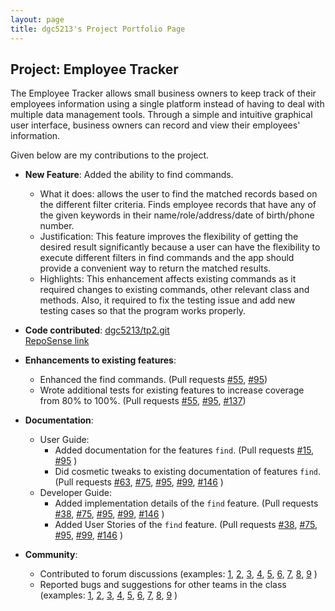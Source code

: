 ```yaml
---
layout: page
title: dgc5213's Project Portfolio Page
---
```


## Project: Employee Tracker

The Employee Tracker allows small business owners to keep track of their employees information using a single platform instead of having to deal with multiple data management tools.
Through a simple and intuitive graphical user interface, business owners can record and view their employees' information.


Given below are my contributions to the project.

* **New Feature**: Added the ability to find commands.
  * What it does: allows the user to find the matched records based on the different filter criteria. Finds employee records that have any of the given keywords in their name/role/address/date of birth/phone number.
  * Justification: This feature improves the flexibility of getting the desired result significantly because a user can have the flexibility to execute different filters in find commands and the app should provide a convenient way to return the matched results.
  * Highlights: This enhancement affects existing commands as it required changes to existing commands, other relevant class and methods. Also, it required to fix the testing issue and add new testing cases so that the program works properly.


* **Code contributed**: 
  [dgc5213/tp2.git](https://github.com/dgc5213/tp2)  
  [RepoSense link](https://nus-tic4002-ay2021s2.github.io/tp-dashboard/#breakdown=true&search=dgc5213)


* **Enhancements to existing features**:
  * Enhanced the find commands. (Pull requests [\#55](https://github.com/AY2021S2-TIC4002-F18-2/tp2/pull/55), [\#95](https://github.com/AY2021S2-TIC4002-F18-2/tp2/pull/95))
  * Wrote additional tests for existing features to increase coverage from 80% to 100%. (Pull requests [\#55](https://github.com/AY2021S2-TIC4002-F18-2/tp2/pull/55), [\#95](https://github.com/AY2021S2-TIC4002-F18-2/tp2/pull/95), [\#137](https://github.com/AY2021S2-TIC4002-F18-2/tp2/pull/137))

* **Documentation**:
  * User Guide:
    * Added documentation for the features `find`. (Pull requests [\#15](https://github.com/AY2021S2-TIC4002-F18-2/tp2/pull/15), [\#95](https://github.com/AY2021S2-TIC4002-F18-2/tp2/pull/95) )
    * Did cosmetic tweaks to existing documentation of features `find`.(Pull requests [\#63](https://github.com/AY2021S2-TIC4002-F18-2/tp2/pull/63), [\#75](https://github.com/AY2021S2-TIC4002-F18-2/tp2/pull/75), [\#95](https://github.com/AY2021S2-TIC4002-F18-2/tp2/pull/95), [\#99](https://github.com/AY2021S2-TIC4002-F18-2/tp2/pull/99), [\#146](https://github.com/AY2021S2-TIC4002-F18-2/tp2/pull/146) )
  * Developer Guide:
    * Added implementation details of the `find` feature. (Pull requests [\#38](https://github.com/AY2021S2-TIC4002-F18-2/tp2/pull/38), [\#75](https://github.com/AY2021S2-TIC4002-F18-2/tp2/pull/75), [\#95](https://github.com/AY2021S2-TIC4002-F18-2/tp2/pull/95), [\#99](https://github.com/AY2021S2-TIC4002-F18-2/tp2/pull/99), [\#146](https://github.com/AY2021S2-TIC4002-F18-2/tp2/pull/146) )
    * Added User Stories of the `find` feature. (Pull requests [\#38](https://github.com/AY2021S2-TIC4002-F18-2/tp2/pull/38), [\#75](https://github.com/AY2021S2-TIC4002-F18-2/tp2/pull/75), [\#95](https://github.com/AY2021S2-TIC4002-F18-2/tp2/pull/95), [\#99](https://github.com/AY2021S2-TIC4002-F18-2/tp2/pull/99), [\#146](https://github.com/AY2021S2-TIC4002-F18-2/tp2/pull/146) )
   
* **Community**:
  * Contributed to forum discussions (examples: [1](https://github.com/dgc5213/ped/issues/10), [2](https://github.com/dgc5213/ped/issues/9), [3](https://github.com/dgc5213/ped/issues/8), [4](https://github.com/dgc5213/ped/issues/7), [5](https://github.com/dgc5213/ped/issues/6), [6](https://github.com/dgc5213/ped/issues/5), [7](https://github.com/dgc5213/ped/issues/4), [8](https://github.com/dgc5213/ped/issues/3), [9](https://github.com/dgc5213/ped/issues/2) )
  * Reported bugs and suggestions for other teams in the class (examples: [1](https://github.com/dgc5213/ped/issues/10), [2](https://github.com/dgc5213/ped/issues/9), [3](https://github.com/dgc5213/ped/issues/8), [4](https://github.com/dgc5213/ped/issues/7), [5](https://github.com/dgc5213/ped/issues/6), [6](https://github.com/dgc5213/ped/issues/5), [7](https://github.com/dgc5213/ped/issues/4), [8](https://github.com/dgc5213/ped/issues/3), [9](https://github.com/dgc5213/ped/issues/2) )
